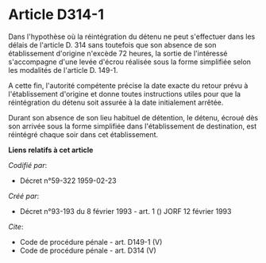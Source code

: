 # Article D314-1

Dans l'hypothèse où la réintégration du détenu ne peut s'effectuer dans les délais de l'article D. 314 sans toutefois que son
absence de son établissement d'origine n'excède 72 heures, la sortie de l'intéressé s'accompagne d'une levée d'écrou réalisée
sous la forme simplifiée selon les modalités de l'article D. 149-1. 

A cette fin, l'autorité compétente précise la date exacte du retour prévu à l'établissement d'origine et donne toutes
instructions utiles pour que la réintégration du détenu soit assurée à la date initialement arrêtée. 

Durant son absence de son lieu habituel de détention, le détenu, écroué dès son arrivée sous la forme simplifiée dans
l'établissement de destination, est réintégré chaque soir dans cet établissement.

**Liens relatifs à cet article**

_Codifié par_:

  - Décret n°59-322 1959-02-23

_Créé par_:

  - Décret n°93-193 du 8 février 1993 - art. 1 () JORF 12 février 1993

_Cite_:

  - Code de procédure pénale - art. D149-1 (V)
  - Code de procédure pénale - art. D314 (V)
